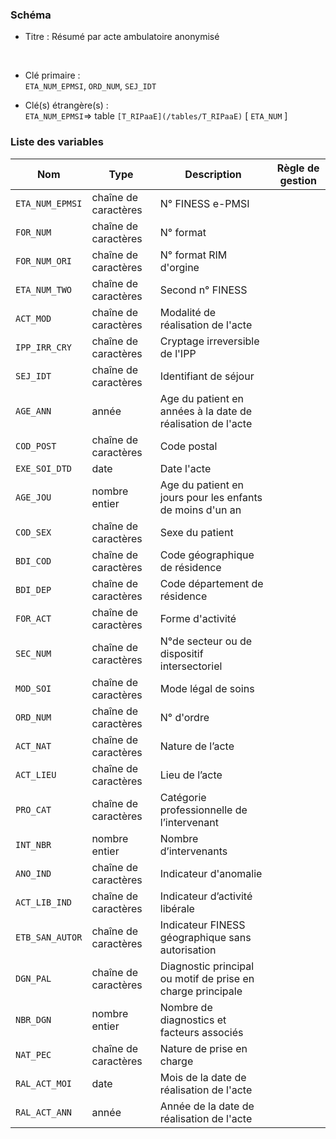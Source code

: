 ### Schéma


- Titre : Résumé par acte ambulatoire anonymisé
<br />


- Clé primaire : <br />`ETA_NUM_EPMSI`, `ORD_NUM`, `SEJ_IDT`<br />


- Clé(s) étrangère(s) : <br />
`ETA_NUM_EPMSI`=> table `[T_RIPaaE](/tables/T_RIPaaE)` [ `ETA_NUM` ]<br />

 
### Liste des variables

Nom | Type | Description | Règle de gestion
-|-|-|-
`ETA_NUM_EPMSI`| chaîne de caractères |N° FINESS e-PMSI||
`FOR_NUM`| chaîne de caractères |N° format||
`FOR_NUM_ORI`| chaîne de caractères |N° format RIM d'orgine||
`ETA_NUM_TWO`| chaîne de caractères |Second n° FINESS||
`ACT_MOD`| chaîne de caractères |Modalité de réalisation de l'acte||
`IPP_IRR_CRY`| chaîne de caractères |Cryptage irreversible de l'IPP||
`SEJ_IDT`| chaîne de caractères |Identifiant de séjour||
`AGE_ANN`| année |Age du patient en années à la date de réalisation de l'acte||
`COD_POST`| chaîne de caractères |Code postal||
`EXE_SOI_DTD`| date |Date l'acte||
`AGE_JOU`| nombre entier |Age du patient en jours pour les enfants de moins d'un an||
`COD_SEX`| chaîne de caractères |Sexe du patient||
`BDI_COD`| chaîne de caractères |Code géographique de résidence||
`BDI_DEP`| chaîne de caractères |Code département de résidence||
`FOR_ACT`| chaîne de caractères |Forme d'activité||
`SEC_NUM`| chaîne de caractères |N°de secteur ou de dispositif intersectoriel||
`MOD_SOI`| chaîne de caractères |Mode légal de soins||
`ORD_NUM`| chaîne de caractères |N° d'ordre||
`ACT_NAT`| chaîne de caractères |Nature de l’acte||
`ACT_LIEU`| chaîne de caractères |Lieu de l’acte||
`PRO_CAT`| chaîne de caractères |Catégorie professionnelle de l’intervenant||
`INT_NBR`| nombre entier |Nombre d’intervenants||
`ANO_IND`| chaîne de caractères |Indicateur d'anomalie||
`ACT_LIB_IND`| chaîne de caractères |Indicateur d’activité libérale||
`ETB_SAN_AUTOR`| chaîne de caractères |Indicateur FINESS géographique sans autorisation||
`DGN_PAL`| chaîne de caractères |Diagnostic principal ou motif de prise en charge principale||
`NBR_DGN`| nombre entier |Nombre de diagnostics et facteurs associés||
`NAT_PEC`| chaîne de caractères |Nature de prise en charge||
`RAL_ACT_MOI`| date |Mois de la date de réalisation de l'acte||
`RAL_ACT_ANN`| année |Année de la date de réalisation de l'acte||